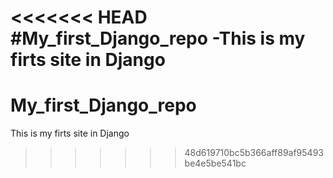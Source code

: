 <<<<<<< HEAD
#My_first_Django_repo
-This is my firts site in Django
=======

# My_first_Django_repo
This is my firts site in Django
>>>>>>> 48d619710bc5b366aff89af95493be4e5be541bc
